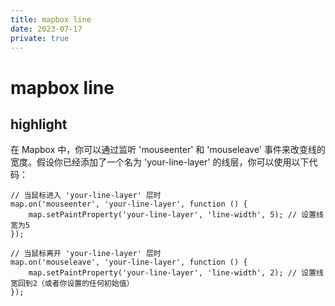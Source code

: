 ```yaml
---
title: mapbox line
date: 2023-07-17
private: true
---
```

# mapbox line
## highlight

在 Mapbox 中，你可以通过监听 'mouseenter' 和 'mouseleave' 事件来改变线的宽度。假设你已经添加了一个名为 'your-line-layer' 的线层，你可以使用以下代码：

    // 当鼠标进入 'your-line-layer' 层时
    map.on('mouseenter', 'your-line-layer', function () {
        map.setPaintProperty('your-line-layer', 'line-width', 5); // 设置线宽为5
    });

    // 当鼠标离开 'your-line-layer' 层时
    map.on('mouseleave', 'your-line-layer', function () {
        map.setPaintProperty('your-line-layer', 'line-width', 2); // 设置线宽回到2（或者你设置的任何初始值）
    });